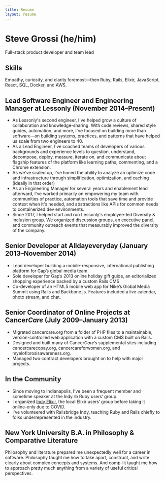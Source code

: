 ```yaml
---
title: Resume
layout: resume
---
```


# Steve Grossi (he/him)

<p class="lede">Full-stack product developer and team lead</p>

## Skills

Empathy, curiosity, and clarity foremost—then Ruby, Rails, Elixir, JavaScript, React, SQL, Docker, and AWS.

## Lead Software Engineer and Engineering Manager at Lessonly <span class="subhead">(November 2014–Present)</span>

- As Lessonly's second engineer, I've helped grow a culture of collaboration and knowledge-sharing. With code reviews, shared style guides, automation, and more, I've focused on building more than software—on building systems, practices, and patterns that have helped us scale from two engineers to 40.
- As a Lead Engineer, I've coached teams of developers of various backgrounds and experience levels to question, understand, decompose, deploy, measure, iterate on, and communicate about flagship features of the platform like learning paths, commenting, and a Chrome extension.
- As we've scaled up, I've honed the ability to analyze an optimize code and infrastructure through simplification, optimization, and caching (ideally in that order)
- As an Engineering Manager for several years and enablement lead afterward, I've worked primarily on empowering my team with communities of practice, automation tools that save time and provide context when it's needed, and abstractions like APIs for common needs to containerized dev environments.
- Since 2017, I helped start and run Lessonly's employee-led Diversity & Inclusion group. We organized discussion groups, an executive panel, and community outreach events that measurably improved the diversity of the company.

## Senior Developer at Alldayeveryday <span class="subhead">(January 2013–November 2014)</span>

- Lead developer building a mobile-responsive, international publishing platform for Gap’s global media team.
- Sole developer for Gap’s 2013 online holiday gift guide, an editorialized shopping experience backed by a custom Rails CMS.
- Co-developer of an HTML5 mobile web app for Nike’s Global Media Summit using Rails and Backbone.js. Features included a live calendar, photo stream, and chat.

## Senior Coordinator of Online Projects at Cancer*Care* <span class="subhead">(July 2009–January 2013)</span>

- Migrated cancercare.org from a folder of PHP files to a maintainable, version-controlled web application with a custom CMS built on Rails.
- Designed and built many of Cancer*Care*’s supplemental sites including cancercarecopay.org, cancercareforwomen.org, and myelofibrosisawareness.org.
- Managed two contract developers brought on to help with major projects.

## In the Community

- Since moving to Indianapolis, I’ve been a frequent member and sometime speaker at the Indy.rb Ruby users’ group.
- I organized [Indy Elixir](https://www.indyelixir.org/), the local Elixir users’ group before taking it online-only due to COVID.
- I've volunteered with Railsbridge Indy, teaching Ruby and Rails chiefly to folks underrepresented in the industry.

## New York University <span class="subhead">B.A. in Philosophy & Comparative Literature</span>

Philosophy and literature prepared me unexpectedly well for a career in software. Philosophy taught me how to take apart, construct, and write clearly about complex concepts and systems. And comp-lit taught me how to approach pretty much anything from a variety of useful critical perspectives.
